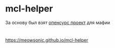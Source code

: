 # mcl-helper
За основу был взят [опенсурс проект](http://studia2000.sytes.net/mafia) для мафии
#
https://meowsonic.github.io/mcl-helper
